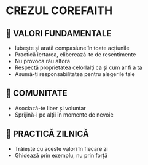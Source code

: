 # CREZUL COREFAITH

## 📝 VALORI FUNDAMENTALE
* Iubește și arată compasiune în toate acțiunile
* Practică iertarea, eliberează-te de resentimente
* Nu provoca rău altora
* Respectă proprietatea celorlalți ca și cum ar fi a ta
* Asumă-ți responsabilitatea pentru alegerile tale

## 🤝 COMUNITATE
* Asociază-te liber și voluntar
* Sprijină-i pe alții în momente de nevoie

## 🌟 PRACTICĂ ZILNICĂ
* Trăiește cu aceste valori în fiecare zi
* Ghidează prin exemplu, nu prin forță